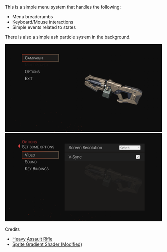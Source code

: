 This is a simple menu system that handles the following:
- Menu breadcrumbs
- Keyboard/Mouse interactions
- Simple events related to states

There is also a simple ash particle system in the background.

![](https://github.com/nomnomab/1-Menu-System/blob/master/Images/Main_Menu.png)
![](https://github.com/nomnomab/1-Menu-System/blob/master/Images/Options.png)

Credits
- [Heavy Assault Rifle](https://sketchfab.com/3d-models/heavy-assault-rifle-8954673ca33a45578f27e4b476b81719)
- [Sprite Gradient Shader (Modified)](https://answers.unity.com/questions/913898/horizontally-gradient-on-image-ui-element.html)
